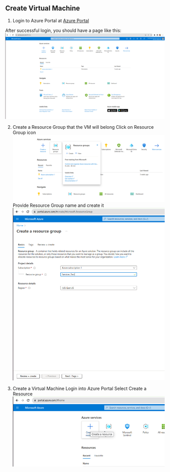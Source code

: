 ## Create Virtual Machine ##

1. Login to Azure Portal at [Azure Portal](www.portal.azure.com)

After successful login, you should have a page like this:
![Azure Portal home page](azure_portal_homepage.png)

2. Create a Resource Group that the VM will belong
   Click on Resource Group icon
   ![Resource Group](resource_group.png)
   Provide Resource Group name and create it
   ![](create-resourcegroup.png)

3. Create a Virtual Machine
   Login into Azure Portal
   Select Create a Resource
   ![](create-resource.png)
